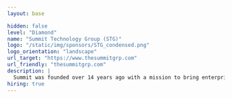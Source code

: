 ```yaml
---
layout: base

hidden: false
level: "Diamond"
name: "Summit Technology Group (STG)"
logo: "/static/img/sponsors/STG_condensed.png"
logo_orientation: "landscape"
url_target: "https://www.thesummitgrp.com"
url_friendly: "thesummitgrp.com"
description: |
  Summit was founded over 14 years ago with a mission to bring enterprise class IT services to the mid-tier commercial market. We are Bankers, Cloud Engineers, and Technologists. Our business helps organizations execute progressive technology strategies. We believe that these strategies should leverage modern public cloud platforms and automation capabilities. Profitable since inception, Summit has formed a unique partnership with industry leaders focused on helping financial institutions of all sizes modernize their technology and back-office operations. <br/> <br/> With the support of the American Bankers Association, and Cape Cod 5 Cents Savings Bank, Summit services a diverse portfolio of Banking and Credit Union customers. Summit is one of the few technology organizations focused on helping connect clients while fostering collaboration on industry trends.
hiring: true
---
```

